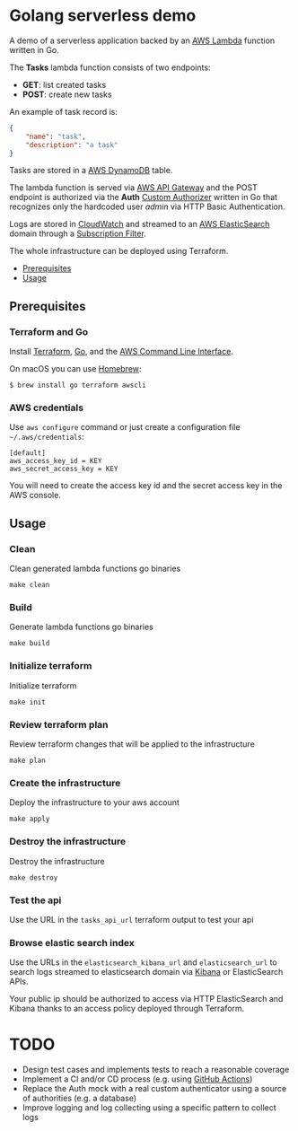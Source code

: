 # Golang serverless demo 

A demo of a serverless application backed by an [AWS Lambda](https://aws.amazon.com/it/lambda/) function written in Go.

The **Tasks** lambda function consists of two endpoints:

- **GET**: list created tasks
- **POST**: create new tasks

An example of task record is:

```json
{
    "name": "task",
    "description": "a task"
}
```

Tasks are stored in a [AWS DynamoDB](https://aws.amazon.com/dynamodb/) table.

The lambda function is served via [AWS API Gateway](https://aws.amazon.com/it/api-gateway/) and the POST endpoint is
authorized via the **Auth** [Custom Authorizer](https://docs.aws.amazon.com/apigateway/latest/developerguide/apigateway-use-lambda-authorizer.html) written in Go
that recognizes only the hardcoded user *admin* via HTTP Basic Authentication.

Logs are stored in [CloudWatch](https://aws.amazon.com/it/cloudwatch/) and streamed to an [AWS ElasticSearch](https://aws.amazon.com/it/elasticsearch-service/) domain through a
[Subscription Filter](https://docs.aws.amazon.com/AmazonCloudWatch/latest/logs/SubscriptionFilters.html#LambdaFunctionExample).

The whole infrastructure can be deployed using Terraform.


- [Prerequisites](#prerequisites)
- [Usage](#usage)

## Prerequisites

### Terraform and Go

Install [Terraform](https://www.terraform.io/), [Go](https://golang.org/), and the [AWS Command Line Interface](https://aws.amazon.com/it/cli/). 

On macOS you can use [Homebrew](https://brew.sh/):

```console
$ brew install go terraform awscli
```

### AWS credentials

Use `aws configure` command or just create a configuration file `~/.aws/credentials`:

```
[default]
aws_access_key_id = KEY
aws_secret_access_key = KEY
```

You will need to create the access key id and the secret access key in the AWS console.

## Usage

### Clean

Clean generated lambda functions go binaries

```shell
make clean
```

### Build

Generate lambda functions go binaries

```shell
make build
```

### Initialize terraform

Initialize terraform

```shell
make init
```

### Review terraform plan

Review terraform changes that will be applied to the infrastructure

```shell
make plan
```

### Create the infrastructure

Deploy the infrastructure to your aws account

```shell
make apply
```

### Destroy the infrastructure

Destroy the infrastructure

```shell
make destroy
```

### Test the api

Use the URL in the `tasks_api_url` terraform output to test your api

### Browse elastic search index

Use the URLs in the `elasticsearch_kibana_url` and `elasticsearch_url` to
search logs streamed to elasticsearch domain via [Kibana](https://www.elastic.co/kibana) or ElasticSearch APIs.

Your public ip should be authorized to access via HTTP ElasticSearch and Kibana thanks to an access policy deployed through Terraform.

# TODO

* Design test cases and implements tests to reach a reasonable coverage
* Implement a CI and/or CD process (e.g. using [GitHub Actions](https://github.com/features/actions))
* Replace the Auth mock with a real custom authenticator using a source of authorities (e.g. a database)
* Improve logging and log collecting using a specific pattern to collect logs

